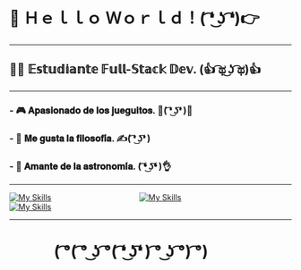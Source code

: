 # 👋 Ｈｅｌｌｏ Ｗｏｒｌｄ！( ͡❛ ͜ʖ ͡❛)👉

**********************************************************************

## 👨‍💻 𝔼𝕤𝕥𝕦𝕕𝕚𝕒𝕟𝕥𝕖 𝔽𝕦𝕝𝕝-𝕊𝕥𝕒𝕔𝕜 𝔻𝕖𝕧. (👍 ͡ಥ ͜ʖ ͡ಥ)👍

**********************************************************************

### - 🎮 𝐀𝐩𝐚𝐬𝐢𝐨𝐧𝐚𝐝𝐨 𝐝𝐞 𝐥𝐨𝐬 𝐣𝐮𝐞𝐠𝐮𝐢𝐭𝐨𝐬. 👊( ͡❛ ͜ʖ͡❛ )👊

### - 💬 𝐌𝐞 𝐠𝐮𝐬𝐭𝐚 𝐥𝐚 𝐟𝐢𝐥𝐨𝐬𝐨𝐟𝐢́𝐚. ✍( ͡❛ ͜ʖ͡❛ )

### - 🔭 𝐀𝐦𝐚𝐧𝐭𝐞 𝐝𝐞 𝐥𝐚 𝐚𝐬𝐭𝐫𝐨𝐧𝐨𝐦𝐢́𝐚. ( ͡❛ ͜ʖ͡❛ )👌

**********************************************************************

[![My Skills](https://skillicons.dev/icons?i=linkedin)](https://www.linkedin.com/in/sommafederico1/)                                        [![My Skills](https://skillicons.dev/icons?i=instagram)](https://www.instagram.com/somma.federico/)‍‍‍‍‍‍‍‍‍‍                                        [![My Skills](https://skillicons.dev/icons?i=twitter)](https://twitter.com/sommafeder1co)

**********************************************************************

#             ( ͡°( ͡° ͜ʖ ͡°( ͡❛ ͜ʖ͡❛ ) ͡° ͜ʖ ͡°) ͡°)
